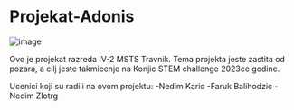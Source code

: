# Projekat-Adonis
![image](https://user-images.githubusercontent.com/77299995/221375405-0fb2ce38-2974-4353-9988-e056d211a8c0.png)

Ovo je projekat razreda IV-2 MSTS Travnik. Tema projekta jeste zastita od pozara, a cilj jeste takmicenje na Konjic STEM challenge 2023ce godine.

Ucenici koji su radili na ovom projektu:
-Nedim Karic
-Faruk Balihodzic
-Nedim Zlotrg
